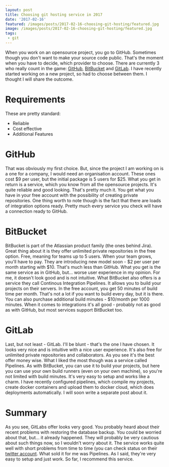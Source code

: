 ```yaml
---
layout: post
title: Choosing git hosting service in 2017
date: '2017-02-16'
featured: /images/posts/2017-02-16-choosing-git-hosting/featured.jpg
image: /images/posts/2017-02-16-choosing-git-hosting/featured.jpg
tags: 
 - git
---
```

When you work on an opensource project, you go to GitHub. Sometimes though you don't want to make your source code public. That's the moment when you have to decide, which provider to choose. There are currently 3 who really count in the game: [GitHub](https://github.com), [BitBucket](https://bitbucket.org) and [GitLab](https://gitlab.com). I have recently started working on a new project, so had to choose between them. I thought I will share the outcome. 

# Requirements

These are pretty standard: 

 * Reliable
 * Cost effective
 * Additional Features 

# GitHub
That was obviously my first choice. But, since the project I am working on is a one for a company, I would need an organisation account. These ones cost $9 per user, but the initial package is 5 users for $25. What you get in return is a service, which you know from all the opensource projects. It's quite reliable and good looking. That's pretty much it. You get what you have in your free account with the possibility of creating private repositories. One thing worth to note though is the fact that there are loads of integration options ready. Pretty much every service you check will have a connection ready to GitHub. 

# BitBucket
BitBucket is part of the Atlassian product family (the ones behind Jira). Great thing about it is they offer unlimited private repositories in the free option. Free, meaning for teams up to 5 users. When your team grows, you'll have to pay. They are introducing new model soon - $2 per user per month starting with $10. That's much less than GitHub. What you get is the same service as in GitHub, but... worse user experience in my opinion. For me, it doesn't look good and is not intuitive. What BitBucket also offers is a service they call Continous Integration Pipelines. It allows you to build your projects on their servers. In the free account, you get 50 minutes of build time per month. That's not a lot if you want to build every day, but it is there. You can also purchase additional build minutes - $10/month per 1000 minutes. When it comes to integrations it's all good - probably not as good as with GitHub, but most services support BitBucket too. 

# GitLab
Last, but not least - GitLab. I'll be blunt - that's the one I have chosen. It looks very nice and is intuitive with a nice user experience. It's also free for unlimited private repositories and collaborators. As you see it's the best offer money wise. What I liked the most though was a service called Pipelines. As with BitBucket, you can use it to build your projects, but here you can use your own build runners (even on your own machine), so you're not limited with build minutes. It's very easy to setup and works like a charm. I have recently configured pipelines, which compile my projects, create docker containers and upload them to docker cloud, which does deployments automatically. I will soon write a separate post about it. 

# Summary
As you see, GitLabs offer looks very good. You probably heard about their recent problems with restoring the database backup. You could be worried about that, but... it already happened. They will probably be very cautious about such things now, so I wouldn't worry about it. The service works quite well with short problems from time to time (you can check status on their [twitter account](https://twitter.com/gitlabstatus). What sold it for me was Pipelines. As I said, they're very easy to setup and just work. So far, I recommend this service. 

